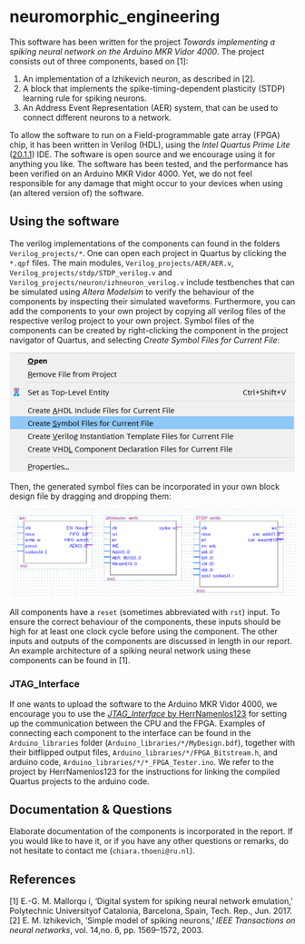 # neuromorphic_engineering

This software has been written for the project _Towards implementing a spiking neural network on the Arduino MKR Vidor 4000_. The project consists out of three components, based on [1]: 

1. An implementation of a Izhikevich neuron, as described in [2].
2. A block that implements the spike-timing-dependent plasticity (STDP) learning rule for spiking neurons.
3. An Address Event Representation (AER) system, that can be used to connect different neurons to a network.

To allow the software to run on a Field-programmable gate array (FPGA) chip, it has been written in Verilog (HDL), using the _Intel Quartus Prime Lite_ ([20.1.1](https://fpgasoftware.intel.com/20.1.1/?edition=lite&platform=windows)) IDE. The software is open source and we encourage using it for anything you like. The software has been tested, and the performance has been verified on an Arduino MKR Vidor 4000. Yet, we do not feel responsible for any damage that might occur to your devices when using (an altered version of) the software.

## Using the software

The verilog implementations of the components can found in the folders `Verilog_projects/*`. One can open each project in Quartus by clicking the `*.qpf` files. The main modules, `Verilog_projects/AER/AER.v`, `Verilog_projects/stdp/STDP_verilog.v` and `Verilog_projects/neuron/izhneuron_verilog.v` include testbenches that can be simulated using _Altera Modelsim_ to verify the behaviour of the components by inspecting their simulated waveforms. Furthermore, you can add the components to your own project by copying all verilog files of the respective verilog project to your own project. Symbol files of the components can be created by right-clicking the component in the project navigator of Quartus, and selecting _Create Symbol Files for Current File_:

![add_symbol_file](images/create_symbol_file.png)

Then, the generated symbol files can be incorporated in your own block design file by dragging and dropping them:

![symbol_files](images/block_diagrams.png)

All components have a `reset` (sometimes abbreviated with `rst`) input. To ensure the correct behaviour of the components, these inputs should be high for at least one clock cycle before using the component. The other inputs and outputs of the components are discussed in length in our report. An example architecture of a spiking neural network using these components can be found in [1]. 

### JTAG_Interface

If one wants to upload the software to the Arduino MKR Vidor 4000, we encourage you to use the [_JTAG_Interface_ by HerrNamenlos123](https://github.com/HerrNamenlos123/JTAG_Interface) for setting up the communication between the CPU and the FPGA. Examples of connecting each component to the interface can be found in the `Arduino_libraries` folder (`Arduino_libraries/*/MyDesign.bdf`), together with their bitflipped output files, `Arduino_libraries/*/FPGA_Bitstream.h`, and arduino code, `Arduino_libraries/*/*_FPGA_Tester.ino`. We refer to the project by HerrNamenlos123 for the instructions for linking the compiled Quartus projects to the arduino code. 

## Documentation & Questions

Elaborate documentation of the components is incorporated in the report. If you would like to have it, or if you have any other questions or remarks, do not hesitate to contact me (`chiara.thoeni@ru.nl`). 

## References
[1]  E.-G. M. Mallorqu ́ı, ‘Digital system for spiking neural network emulation,’ Polytechnic Universityof Catalonia, Barcelona, Spain, Tech. Rep., Jun. 2017.<br>
[2] E. M. Izhikevich, ‘Simple model of spiking neurons,’ _IEEE Transactions on neural networks_, vol. 14,no. 6, pp. 1569–1572, 2003.


